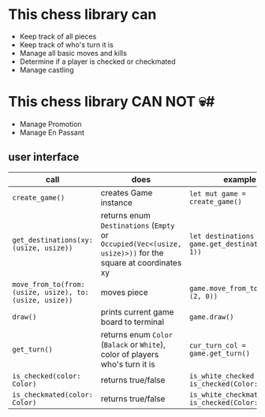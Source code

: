 # This chess library can #
* Keep track of all pieces
* Keep track of who's turn it is
* Manage all basic moves and kills
* Determine if a player is checked or checkmated
* Manage castling

# This chess library CAN NOT 💀#
* Manage Promotion
* Manage En Passant


## user interface ##
call | does | example
------------- | ------------- | -------------
`create_game()`  | creates Game instance | `let mut game = create_game()`
`get_destinations(xy: (usize, usize))` | returns enum `Destinations` (`Empty` or `Occupied(Vec<(usize, usize)>))` for the square at coordinates xy | `let destinations = game.get_destinations((0, 1))`
`move_from_to(from: (usize, usize), to: (usize, usize))` | moves piece | `game.move_from_to((4, 0), (2, 0))`
`draw()` | prints current game board to terminal | `game.draw()`
`get_turn()` | returns enum `Color` (`Balack` or `White`), color of players who's turn it is | `cur_turn_col = game.get_turn()`
`is_checked(color: Color)` | returns true/false | `is_white_checked = is_checked(Color::White)`
`is_checkmated(color: Color)` | returns true/false | `is_white_checkmated = is_checked(Color::Black)`
